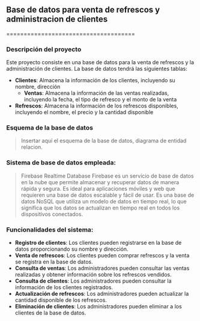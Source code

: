 ## Base de datos para venta de refrescos y administracion de clientes
=====================================
### Descripción del proyecto
Este proyecto consiste en una base de datos para la venta de refrescos y la administración de clientes. La base de datos tendrá las siguientes tablas:
- **Clientes**: Almacena la información de los clientes, incluyendo su nombre, dirección
  - **Ventas**: Almacena la información de las ventas realizadas, incluyendo la fecha, el tipo de refresco y el monto de la venta
 - **Refrescos**: Almacena la información de los refrescos disponibles, incluyendo el nombre, el precio y la cantidad disponible
  ### Esquema de la base de datos
  >Insertar aquí el esquema de la base de datos, diagrama de entidad relacion.
  ### Sistema de base de datos empleada:
  >Firebase Realtime Database
  Firebase es un servicio de base de datos en la nube que permite almacenar y recuperar datos de manera rápida y segura. Es ideal para aplicaciones móviles y web que requieren una base de datos escalable y fácil de usar. Es una base de datos NoSQL que utiliza un modelo de datos en tiempo real, lo que significa que los datos se actualizan en tiempo real en todos los dispositivos conectados.
  ### Funcionalidades del sistema:
  - **Registro de clientes**: Los clientes pueden registrarse en la base de datos proporcionando su nombre y dirección.
  - **Venta de refrescos**: Los clientes pueden comprar refrescos y la venta se registra en la base de datos.
  - **Consulta de ventas**: Los administradores pueden consultar las ventas realizadas y obtener información sobre los refrescos vendidos.
  - **Consulta de clientes**: Los administradores pueden consultar la información de los clientes registrados.
  - **Actualización de refrescos**: Los administradores pueden actualizar la cantidad disponible de los refrescos.
  - **Eliminación de clientes**: Los administradores pueden eliminar a los clientes de la base de datos.
  
  